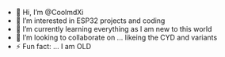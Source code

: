 - 👋 Hi, I’m @CoolmdXi
- 👀 I’m interested in ESP32 projects and coding
- 🌱 I’m currently learning everything as I am new to this world
- 💞️ I’m looking to collaborate on ...
 likeing the CYD and variants 
- ⚡ Fun fact: ... I am OLD

<!---
CoolmdXi/CoolmdXi is a ✨ special ✨ repository because its `README.md` (this file) appears on your GitHub profile.
You can click the Preview link to take a look at your changes.
--->

